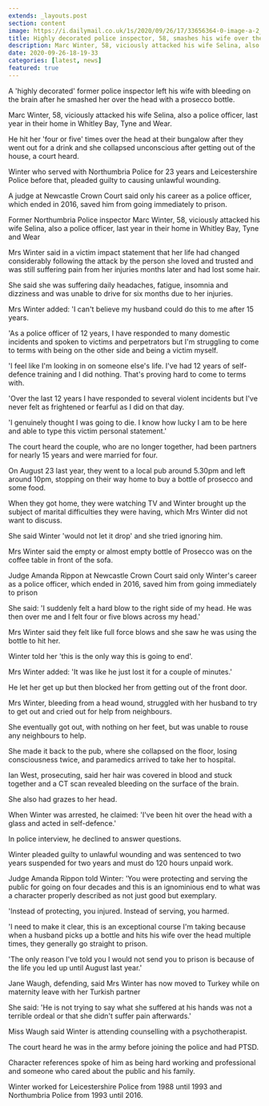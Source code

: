 ```yaml
---
extends: _layouts.post
section: content
image: https://i.dailymail.co.uk/1s/2020/09/26/17/33656364-0-image-a-2_1601139088065.jpg 
title: Highly decorated police inspector, 58, smashes his wife over the head with a bottle of prosecco 
description: Marc Winter, 58, viciously attacked his wife Selina, also a police officer, last year in their home in Whitley Bay, Tyne and Wear. He suddenly hit her over the head at their bungalow. 
date: 2020-09-26-18-19-33 
categories: [latest, news] 
featured: true 
--- 
```

A 'highly decorated' former police inspector left his wife with bleeding on the brain after he smashed her over the head with a prosecco bottle.

Marc Winter, 58, viciously attacked his wife Selina, also a police officer, last year in their home in Whitley Bay, Tyne and Wear.

He hit her 'four or five' times over the head at their bungalow after they went out for a drink and she collapsed unconscious after getting out of the house, a court heard.

Winter who served with Northumbria Police for 23 years and Leicestershire Police before that, pleaded guilty to causing unlawful wounding.

A judge at Newcastle Crown Court said only his career as a police officer, which ended in 2016, saved him from going immediately to prison.

Former Northumbria Police inspector Marc Winter, 58, viciously attacked his wife Selina, also a police officer, last year in their home in Whitley Bay, Tyne and Wear

Mrs Winter said in a victim impact statement that her life had changed considerably following the attack by the person she loved and trusted and was still suffering pain from her injuries months later and had lost some hair.

She said she was suffering daily headaches, fatigue, insomnia and dizziness and was unable to drive for six months due to her injuries. 

Mrs Winter added: 'I can't believe my husband could do this to me after 15 years.

'As a police officer of 12 years, I have responded to many domestic incidents and spoken to victims and perpetrators but I'm struggling to come to terms with being on the other side and being a victim myself.

'I feel like I'm looking in on someone else's life. I've had 12 years of self-defence training and I did nothing. That's proving hard to come to terms with.

'Over the last 12 years I have responded to several violent incidents but I've never felt as frightened or fearful as I did on that day.

'I genuinely thought I was going to die. I know how lucky I am to be here and able to type this victim personal statement.'

The court heard the couple, who are no longer together, had been partners for nearly 15 years and were married for four.

On August 23 last year, they went to a local pub around 5.30pm and left around 10pm, stopping on their way home to buy a bottle of prosecco and some food.

When they got home, they were watching TV and Winter brought up the subject of marital difficulties they were having, which Mrs Winter did not want to discuss.

She said Winter 'would not let it drop' and she tried ignoring him. 

Mrs Winter said the empty or almost empty bottle of Prosecco was on the coffee table in front of the sofa.

Judge Amanda Rippon at Newcastle Crown Court said only Winter's career as a police officer, which ended in 2016, saved him from going immediately to prison

She said: 'I suddenly felt a hard blow to the right side of my head. He was then over me and I felt four or five blows across my head.'

Mrs Winter said they felt like full force blows and she saw he was using the bottle to hit her.

Winter told her 'this is the only way this is going to end'.

Mrs Winter added: 'It was like he just lost it for a couple of minutes.'

He let her get up but then blocked her from getting out of the front door.

Mrs Winter, bleeding from a head wound, struggled with her husband to try to get out and cried out for help from neighbours.

She eventually got out, with nothing on her feet, but was unable to rouse any neighbours to help.

She made it back to the pub, where she collapsed on the floor, losing consciousness twice, and paramedics arrived to take her to hospital.

Ian West, prosecuting, said her hair was covered in blood and stuck together and a CT scan revealed bleeding on the surface of the brain.

She also had grazes to her head.

When Winter was arrested, he claimed: 'I've been hit over the head with a glass and acted in self-defence.'

In police interview, he declined to answer questions.

Winter pleaded guilty to unlawful wounding and was sentenced to two years suspended for two years and must do 120 hours unpaid work.

Judge Amanda Rippon told Winter: 'You were protecting and serving the public for going on four decades and this is an ignominious end to what was a character properly described as not just good but exemplary.

'Instead of protecting, you injured. Instead of serving, you harmed.

'I need to make it clear, this is an exceptional course I'm taking because when a husband picks up a bottle and hits his wife over the head multiple times, they generally go straight to prison.

'The only reason I've told you I would not send you to prison is because of the life you led up until August last year.'

Jane Waugh, defending, said Mrs Winter has now moved to Turkey while on maternity leave with her Turkish partner

She said: 'He is not trying to say what she suffered at his hands was not a terrible ordeal or that she didn't suffer pain afterwards.'

Miss Waugh said Winter is attending counselling with a psychotherapist.

The court heard he was in the army before joining the police and had PTSD.

Character references spoke of him as being hard working and professional and someone who cared about the public and his family.

Winter worked for Leicestershire Police from 1988 until 1993 and Northumbria Police from 1993 until 2016.

